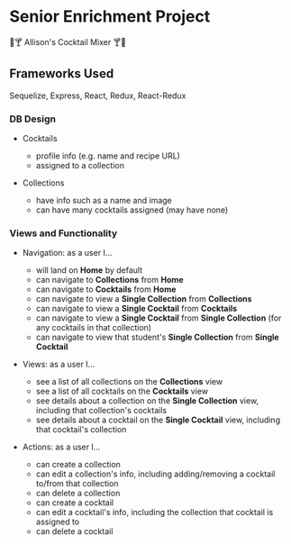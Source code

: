 # Senior Enrichment Project

:tropical_drink::cocktail: Allison's Cocktail Mixer :cocktail::tropical_drink:

## Frameworks Used

Sequelize, Express, React, Redux, React-Redux

### DB Design

- Cocktails
  * profile info (e.g. name and recipe URL)
  * assigned to a collection

- Collections
  * have info such as a name and image
  * can have many cocktails assigned (may have none)

### Views and Functionality

- Navigation: as a user I...
  * will land on **Home** by default
  * can navigate to **Collections** from **Home**
  * can navigate to **Cocktails** from **Home**
  * can navigate to view a **Single Collection** from **Collections**
  * can navigate to view a **Single Cocktail** from **Cocktails**
  * can navigate to view a **Single Cocktail** from **Single Collection** (for any cocktails in that collection)
  * can navigate to view that student's **Single Collection** from **Single Cocktail**

- Views: as a user I...
  * see a list of all collections on the **Collections** view
  * see a list of all cocktails on the **Cocktails** view
  * see details about a collection on the **Single Collection** view, including that collection's cocktails
  * see details about a cocktail on the **Single Cocktail** view, including that cocktail's collection

- Actions: as a user I...
  * can create a collection
  * can edit a collection's info, including adding/removing a cocktail to/from that collection
  * can delete a collection
  * can create a cocktail
  * can edit a cocktail's info, including the collection that cocktail is assigned to
  * can delete a cocktail



